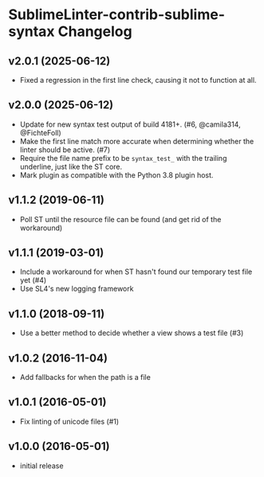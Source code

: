 SublimeLinter-contrib-sublime-syntax Changelog
==============================================

v2.0.1 (2025-06-12)
-------------------

- Fixed a regression in the first line check, causing it not to function at all.


v2.0.0 (2025-06-12)
-------------------

- Update for new syntax test output of build 4181+. (#6, @camila314, @FichteFoll)
- Make the first line match more accurate when determining whether the linter should be active. (#7)
- Require the file name prefix to be `syntax_test_` with the trailing underline, just like the ST core.
- Mark plugin as compatible with the Python 3.8 plugin host.


v1.1.2 (2019-06-11)
-------------------

- Poll ST until the resource file can be found (and get rid of the workaround)


v1.1.1 (2019-03-01)
-------------------

- Include a workaround for when ST hasn't found our temporary test file yet (#4)
- Use SL4's new logging framework


v1.1.0 (2018-09-11)
-------------------

- Use a better method to decide whether a view shows a test file (#3)


v1.0.2 (2016-11-04)
-------------------

- Add fallbacks for when the path is a file


v1.0.1 (2016-05-01)
-------------------

- Fix linting of unicode files (#1)


v1.0.0 (2016-05-01)
-------------------

- initial release
